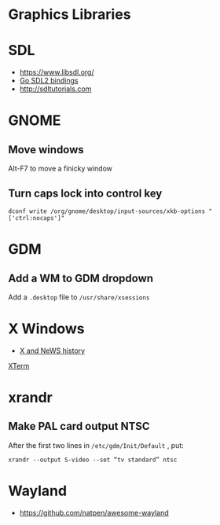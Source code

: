 # Graphics Libraries


# SDL

- <https://www.libsdl.org/>
- [Go SDL2 bindings](https://github.com/veandco/go-sdl2)
- <http://sdltutorials.com>


# GNOME


## Move windows

Alt-F7 to move a finicky window


## Turn caps lock into control key

```shell
dconf write /org/gnome/desktop/input-sources/xkb-options "['ctrl:nocaps']"
```


# GDM


## Add a WM to GDM dropdown

Add a `.desktop` file to `/usr/share/xsessions`


# X Windows

- [X and NeWS history](http://minnie.tuhs.org/pipermail/tuhs/2017-September/010471.html)

[XTerm](terminal-emulation.md)


# xrandr


## Make PAL card output NTSC

After the first two lines in `/etc/gdm/Init/Default` , put:

```
xrandr --output S-video --set “tv standard” ntsc
```


# Wayland

- <https://github.com/natpen/awesome-wayland>